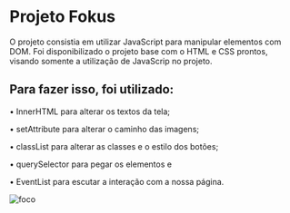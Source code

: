 # Projeto Fokus 

O projeto consistia em utilizar JavaScript para manipular elementos com DOM. Foi disponibilizado o projeto base com o HTML e CSS prontos, visando somente a utilização de JavaScrip no projeto.


## Para fazer isso, foi utilizado:

• InnerHTML para alterar os textos da tela;
 
• setAttribute para alterar o caminho das imagens;
 
• classList para alterar as classes e o estilo dos botões;
 
• querySelector para pegar os elementos e
 
• EventList para escutar a interação com a nossa página.

![foco](https://github.com/valenteluan/Fokus/assets/129987860/1068e2d2-926e-4f2f-b0a5-001f992387e5)
